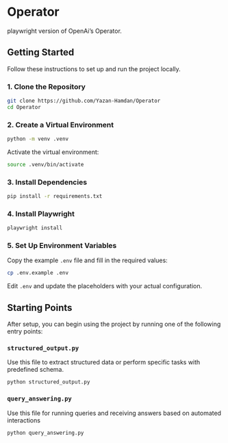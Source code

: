 # Operator

playwright version of OpenAi’s Operator.

## Getting Started

Follow these instructions to set up and run the project locally.

### 1. Clone the Repository

```bash
git clone https://github.com/Yazan-Hamdan/Operator
cd Operator
```

### 2. Create a Virtual Environment

```bash
python -m venv .venv
```

Activate the virtual environment:

```bash
source .venv/bin/activate
```

### 3. Install Dependencies

```bash
pip install -r requirements.txt
```

### 4. Install Playwright

```bash
playwright install
```

### 5. Set Up Environment Variables
Copy the example `.env` file and fill in the required values:
```bash
cp .env.example .env
```
Edit `.env` and update the placeholders with your actual configuration.

## Starting Points
After setup, you can begin using the project by running one of the following entry points:

### `structured_output.py`
Use this file to extract structured data or perform specific tasks with predefined schema.
```bash
python structured_output.py
```

### `query_answering.py`
Use this file for running queries and receiving answers based on automated interactions
```bash
python query_answering.py
```